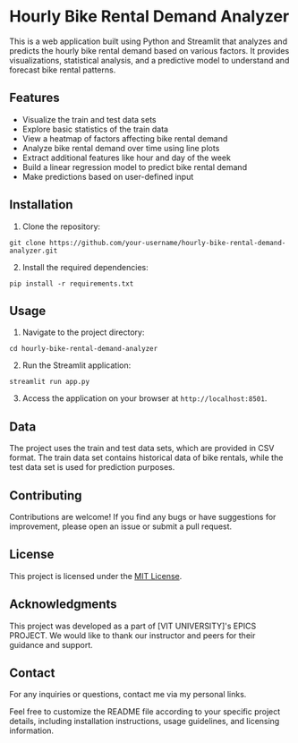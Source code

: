 

# Hourly Bike Rental Demand Analyzer

This is a web application built using Python and Streamlit that analyzes and predicts the hourly bike rental demand based on various factors. It provides visualizations, statistical analysis, and a predictive model to understand and forecast bike rental patterns.

## Features

- Visualize the train and test data sets
- Explore basic statistics of the train data
- View a heatmap of factors affecting bike rental demand
- Analyze bike rental demand over time using line plots
- Extract additional features like hour and day of the week
- Build a linear regression model to predict bike rental demand
- Make predictions based on user-defined input

## Installation

1. Clone the repository:

```
git clone https://github.com/your-username/hourly-bike-rental-demand-analyzer.git
```

2. Install the required dependencies:

```
pip install -r requirements.txt
```

## Usage

1. Navigate to the project directory:

```
cd hourly-bike-rental-demand-analyzer
```

2. Run the Streamlit application:

```
streamlit run app.py
```

3. Access the application on your browser at `http://localhost:8501`.

## Data

The project uses the train and test data sets, which are provided in CSV format. The train data set contains historical data of bike rentals, while the test data set is used for prediction purposes.

## Contributing

Contributions are welcome! If you find any bugs or have suggestions for improvement, please open an issue or submit a pull request.

## License

This project is licensed under the [MIT License](https://opensource.org/licenses/MIT).

## Acknowledgments

This project was developed as a part of [VIT UNIVERSITY]'s EPICS PROJECT. We would like to thank our instructor and peers for their guidance and support.

## Contact

For any inquiries or questions, contact me via my personal links.

Feel free to customize the README file according to your specific project details, including installation instructions, usage guidelines, and licensing information.

